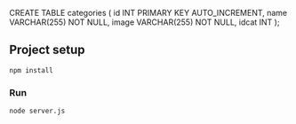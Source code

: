CREATE TABLE categories (
  id INT PRIMARY KEY AUTO_INCREMENT,
  name VARCHAR(255) NOT NULL,
  image VARCHAR(255) NOT NULL,
  idcat INT
);


## Project setup
```
npm install
```

### Run
```
node server.js
```

